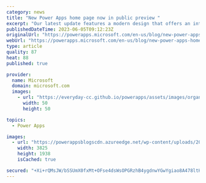 ```yaml
---
category: news
title: "New Power Apps home page now in public preview "
excerpt: "Our latest update features a modern design that offers an intuitive and user-friendly experience. The new layout showcases the latest AI Copilot app creation flow, plus simplified &#8220;Start from&#8221; options, making it easier than ever for you to start creating apps to solve your business needs.&nbsp;"
publishedDateTime: 2023-06-05T09:12:23Z
originalUrl: "https://powerapps.microsoft.com/en-us/blog/new-power-apps-home-page-now-in-public-preview/"
webUrl: "https://powerapps.microsoft.com/en-us/blog/new-power-apps-home-page-now-in-public-preview/"
type: article
quality: 87
heat: 88
published: true

provider:
  name: Microsoft
  domain: microsoft.com
  images:
    - url: "https://everyday-cc.github.io/powerapps/assets/images/organizations/microsoft.com-50x50.jpg"
      width: 50
      height: 50

topics:
  - Power Apps

images:
  - url: "https://powerappsblogscdn.azureedge.net/wp-content/uploads/2023/05/Home-Page-Pic_1.png"
    width: 3825
    height: 1938
    isCached: true

secured: "+Xi+rQMsJW/bSSUmX0fxMt+OFse4dsWsOPGRzhB4ygdnwYGwYgiao8A478ltHFOXrBTCNl9Wmsd1+lM2WTRh4JoCSQkjClxcrJD8nMbZnmGTYQGpp4g2t92srAwfBrjzUyLIyIH0/MvcniImthf5NJxCDqd2LK0hH/sRby+igW/VMB4slOILo+3kU0uXNKU8skPSlEdsTeBAciQ8cC8ALIufQ+jor0F51ceYVu8CCx4ENXt3hG/gqa7kej2MeC2xTV4C5pi3Ug1hW1nKDjgv4Nc+hNyZ/a2vNFOvFzM/GzFgGiYWzF32JCqjOeWskqLYwQX0KgSPV9Xt3HU+wwjwNlEf/MGvORNPgNvGYYxnWpM=;CAQMk1BoC881cqxzTRDHqw=="
---
```


